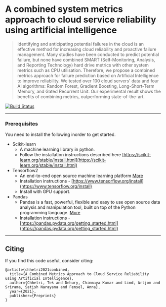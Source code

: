 # A combined system metrics approach to cloud service reliability using artificial intelligence

> Identifying and anticipating potential failures in the cloud is an effective method for increasing cloud reliability and proactive failure management. Many studies have been conducted to predict potential failure, but none have combined SMART (Self-Monitoring, Analysis, and Reporting Technology) hard drive metrics with other system metrics such as CPU utilisation. Therefore, we propose a combined metrics approach for failure prediction based on Artificial Intelligence to improve reliability. We tested over 100 cloud servers' data and four AI algorithms: Random Forest, Gradient Boosting, Long-Short-Term Memory, and Gated Recurrent Unit. Our experimental result shows the benefits of combining metrics, outperforming state-of-the-art.

[![Build Status](https://travis-ci.org/badges/badgerbadgerbadger.svg?branch=master)](https://travisci.org/badges/badgerbadgerbadger)

---
### Prerequisites

You need to install the following inorder to get started.

* Scikit-learn
    * A machine learning library in python.
    * Follow the installation instructions described here [https://scikit-learn.org/stable/install.html](https://scikit-learn.org/stable/install.html)
* Tensorflow2 
    * An end-to-end open source machine learning platform [More](https://www.tensorflow.org/)
    * Installation instructions - [https://www.tensorflow.org/install](https://www.tensorflow.org/install)
    * Install with GPU support.
* Pandas 
    * Pandas is a fast, powerful, flexible and easy to use open source data analysis and manipulation tool, built on top of the Python programming language. [More](https://pandas.pydata.org/)
    * Installation instructions - [https://pandas.pydata.org/getting_started.html](https://pandas.pydata.org/getting_started.html)   



---

## Citing

If you find this code useful, consider citing:

```
@article{chhetri2021combined,
  title={A Combined Metrics Approach to Cloud Service Reliability using Artificial Intelligence},
  author={Chhetri, Tek and Dehury, Chinmaya Kumar and Lind, Artjom and Srirama, Satish Narayana and Fensel, Anna},
  year={2021},
  publisher={Preprints}
}
```
